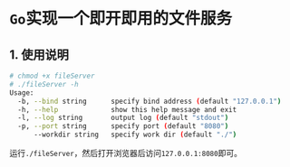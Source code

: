 # `Go`实现一个即开即用的文件服务

## 1. 使用说明

```bash
# chmod +x fileServer
# ./fileServer -h
Usage:
  -b, --bind string      specify bind address (default "127.0.0.1")
  -h, --help             show this help message and exit
  -l, --log string       output log (default "stdout")
  -p, --port string      specify port (default "8080")
      --workdir string   specify work dir (default "./")
```

运行`./fileServer`，然后打开浏览器后访问`127.0.0.1:8080`即可。